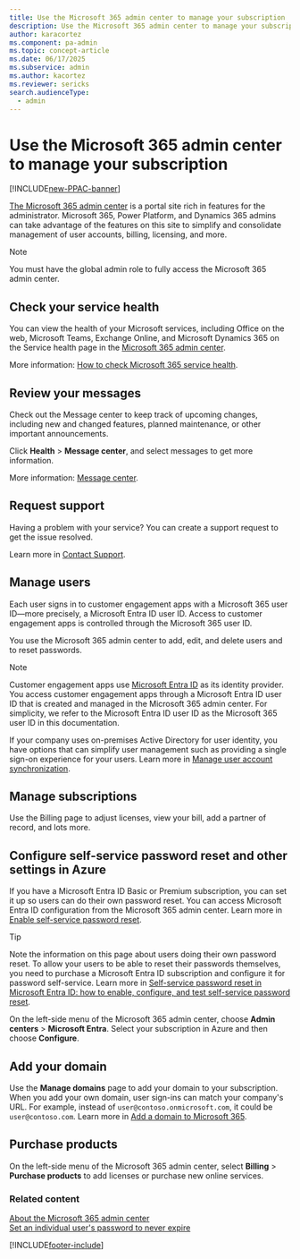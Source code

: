 ```yaml
---
title: Use the Microsoft 365 admin center to manage your subscription
description: Use the Microsoft 365 admin center to manage your subscription
author: karacortez 
ms.component: pa-admin
ms.topic: concept-article
ms.date: 06/17/2025
ms.subservice: admin
ms.author: kacortez
ms.reviewer: sericks
search.audienceType: 
  - admin
---
```

# Use the Microsoft 365 admin center to manage your subscription 

[!INCLUDE[new-PPAC-banner](~/includes/new-PPAC-banner.md)]

[The Microsoft 365 admin center](/microsoft-365/admin/admin-overview/admin-center-overview) is a portal site rich in features for the administrator. Microsoft 365, Power Platform, and Dynamics 365 admins can take advantage of the features on this site to simplify and consolidate management of user accounts, billing, licensing, and more.  

> [!NOTE]
>  You must have the global admin role to fully access the Microsoft 365 admin center.
  
## Check your service health  
You can view the health of your Microsoft services, including Office on the web, Microsoft Teams, Exchange Online, and Microsoft Dynamics 365 on the Service health page in the [Microsoft 365 admin center](https://go.microsoft.com/fwlink/p/?linkid=2024339). 
  
More information: [How to check Microsoft 365 service health](/microsoft-365/enterprise/view-service-health).  

## Review your messages  
Check out the Message center to keep track of upcoming changes, including new and changed features, planned maintenance, or other important announcements.
  
Click **Health** > **Message center**, and select messages to get more information.  

More information: [Message center](/microsoft-365/admin/manage/message-center#preferences).

## Request support  
Having a problem with your service? You can create a support request to get the issue resolved.  
  
Learn more in [Contact Support](/microsoft-365/admin/get-help-support).

## Manage users  
Each user signs in to customer engagement apps with a Microsoft 365 user ID&mdash;more precisely, a Microsoft Entra ID user ID. Access to customer engagement apps is controlled through the Microsoft 365 user ID.

You use the Microsoft 365 admin center to add, edit, and delete users and to reset passwords.
  
> [!NOTE]
> Customer engagement apps use [Microsoft Entra ID](/azure/active-directory/active-directory-whatis) as its identity provider. You access customer engagement apps through a Microsoft Entra ID user ID that is created and managed in the Microsoft 365 admin center. For simplicity, we refer to the Microsoft Entra ID user ID as the Microsoft 365 user ID in this documentation.
  
If your company uses on-premises Active Directory for user identity, you have options that can simplify user management such as providing a single sign-on experience for your users. Learn more in [Manage user account synchronization](manage-user-account-synchronization.md). 
  
## Manage subscriptions  
 Use the Billing page to adjust licenses, view your bill, add a partner of record, and lots more.  
  
## Configure self-service password reset and other settings in Azure  
If you have a Microsoft Entra ID Basic or Premium subscription, you can set it up so users can do their own password reset. You can access Microsoft Entra ID configuration from the Microsoft 365 admin center. Learn more in [Enable self-service password reset](/azure/active-directory/authentication/tutorial-enable-sspr#enable-self-service-password-reset).  

> [!TIP]
>  Note the information on this page about users doing their own password reset. To allow your users to be able to reset their passwords themselves, you need to purchase a Microsoft Entra ID subscription and configure it for password self-service. Learn more in [Self-service password reset in Microsoft Entra ID: how to enable, configure, and test self-service password reset](/azure/active-directory/authentication/quickstart-sspr#enable-self-service-password-reset).  
  
On the left-side menu of the Microsoft 365 admin center, choose **Admin centers** > **Microsoft Entra**. Select your subscription in Azure and then choose **Configure**.  
  
## Add your domain  
Use the **Manage domains** page to add your domain to your subscription. When you add your own domain, user sign-ins can match your company's URL. For example, instead of `user@contoso.onmicrosoft.com`, it could be `user@contoso.com`. Learn more in [Add a domain to Microsoft 365](https://support.office.com/article/Verify-your-domain-in-Office-365-6383f56d-3d09-4dcb-9b41-b5f5a5efd611).
  
## Purchase products  
 On the left-side menu of the Microsoft 365 admin center, select **Billing** > **Purchase products** to add licenses or purchase new online services.  
  
### Related content
 [About the Microsoft 365 admin center](https://support.office.com/article/About-the-Office-365-admin-center-758befc4-0888-4009-9f14-0d147402fd23)  
 [Set an individual user's password to never expire](https://support.office.com/article/Set-an-individual-user-s-password-to-never-expire-f493e3af-e1d8-4668-9211-230c245a0466)


[!INCLUDE[footer-include](../includes/footer-banner.md)]
